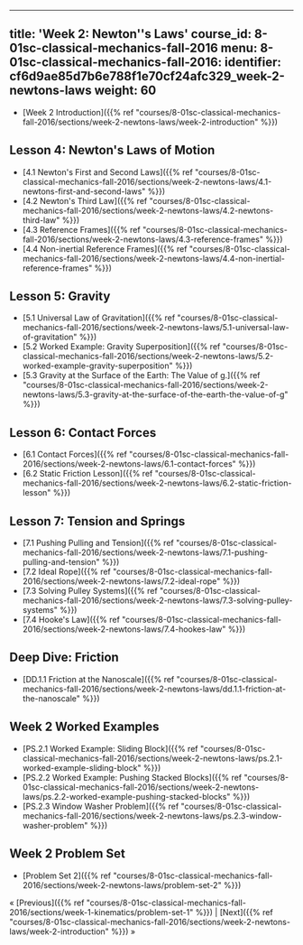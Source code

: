 ---
title: 'Week 2: Newton''s Laws'
course_id: 8-01sc-classical-mechanics-fall-2016
menu:
  8-01sc-classical-mechanics-fall-2016:
    identifier: cf6d9ae85d7b6e788f1e70cf24afc329_week-2-newtons-laws
    weight: 60
---------------------

*   [Week 2 Introduction]({{% ref "courses/8-01sc-classical-mechanics-fall-2016/sections/week-2-newtons-laws/week-2-introduction" %}})

Lesson 4: Newton's Laws of Motion
---------------------------------

*   [4.1 Newton's First and Second Laws]({{% ref "courses/8-01sc-classical-mechanics-fall-2016/sections/week-2-newtons-laws/4.1-newtons-first-and-second-laws" %}})
*   [4.2 Newton's Third Law]({{% ref "courses/8-01sc-classical-mechanics-fall-2016/sections/week-2-newtons-laws/4.2-newtons-third-law" %}})
*   [4.3 Reference Frames]({{% ref "courses/8-01sc-classical-mechanics-fall-2016/sections/week-2-newtons-laws/4.3-reference-frames" %}})
*   [4.4 Non-inertial Reference Frames]({{% ref "courses/8-01sc-classical-mechanics-fall-2016/sections/week-2-newtons-laws/4.4-non-inertial-reference-frames" %}})

Lesson 5: Gravity
-----------------

*   [5.1 Universal Law of Gravitation]({{% ref "courses/8-01sc-classical-mechanics-fall-2016/sections/week-2-newtons-laws/5.1-universal-law-of-gravitation" %}})
*   [5.2 Worked Example: Gravity Superposition]({{% ref "courses/8-01sc-classical-mechanics-fall-2016/sections/week-2-newtons-laws/5.2-worked-example-gravity-superposition" %}})
*   [5.3 Gravity at the Surface of the Earth: The Value of g.]({{% ref "courses/8-01sc-classical-mechanics-fall-2016/sections/week-2-newtons-laws/5.3-gravity-at-the-surface-of-the-earth-the-value-of-g" %}})

Lesson 6: Contact Forces
------------------------

*   [6.1 Contact Forces]({{% ref "courses/8-01sc-classical-mechanics-fall-2016/sections/week-2-newtons-laws/6.1-contact-forces" %}})
*   [6.2 Static Friction Lesson]({{% ref "courses/8-01sc-classical-mechanics-fall-2016/sections/week-2-newtons-laws/6.2-static-friction-lesson" %}})

Lesson 7: Tension and Springs
-----------------------------

*   [7.1 Pushing Pulling and Tension]({{% ref "courses/8-01sc-classical-mechanics-fall-2016/sections/week-2-newtons-laws/7.1-pushing-pulling-and-tension" %}})
*   [7.2 Ideal Rope]({{% ref "courses/8-01sc-classical-mechanics-fall-2016/sections/week-2-newtons-laws/7.2-ideal-rope" %}})
*   [7.3 Solving Pulley Systems]({{% ref "courses/8-01sc-classical-mechanics-fall-2016/sections/week-2-newtons-laws/7.3-solving-pulley-systems" %}})
*   [7.4 Hooke's Law]({{% ref "courses/8-01sc-classical-mechanics-fall-2016/sections/week-2-newtons-laws/7.4-hookes-law" %}})

Deep Dive: Friction
-------------------

*   [DD.1.1 Friction at the Nanoscale]({{% ref "courses/8-01sc-classical-mechanics-fall-2016/sections/week-2-newtons-laws/dd.1.1-friction-at-the-nanoscale" %}})

Week 2 Worked Examples
----------------------

*   [PS.2.1 Worked Example: Sliding Block]({{% ref "courses/8-01sc-classical-mechanics-fall-2016/sections/week-2-newtons-laws/ps.2.1-worked-example-sliding-block" %}})
*   [PS.2.2 Worked Example: Pushing Stacked Blocks]({{% ref "courses/8-01sc-classical-mechanics-fall-2016/sections/week-2-newtons-laws/ps.2.2-worked-example-pushing-stacked-blocks" %}})
*   [PS.2.3 Window Washer Problem]({{% ref "courses/8-01sc-classical-mechanics-fall-2016/sections/week-2-newtons-laws/ps.2.3-window-washer-problem" %}})

Week 2 Problem Set
------------------

*   [Problem Set 2]({{% ref "courses/8-01sc-classical-mechanics-fall-2016/sections/week-2-newtons-laws/problem-set-2" %}})

« [Previous]({{% ref "courses/8-01sc-classical-mechanics-fall-2016/sections/week-1-kinematics/problem-set-1" %}}) | [Next]({{% ref "courses/8-01sc-classical-mechanics-fall-2016/sections/week-2-newtons-laws/week-2-introduction" %}}) »